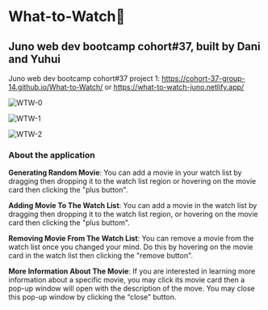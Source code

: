 # What-to-Watch:cinema:    
## Juno web dev bootcamp cohort#37, built by Dani and Yuhui    
    
Juno web dev bootcamp cohort#37 project 1: https://cohort-37-group-14.github.io/What-to-Watch/ or https://what-to-watch-juno.netlify.app/        

![WTW-0](https://user-images.githubusercontent.com/84819219/141720814-756c2716-1e3c-448a-a8dd-d131f5ac65fa.png)      
    
![WTW-1](https://user-images.githubusercontent.com/84819219/141720829-21ea779d-e1a7-4d3d-a7c4-a5cfd34dcad5.png)      
    
![WTW-2](https://user-images.githubusercontent.com/84819219/141720857-12fd1764-2c86-4c53-890c-c86eb283f165.png)    
    
### About the application    
**Generating Random Movie**: You can add a movie in your watch list by dragging then dropping it to the watch list region or hovering on the movie card then clicking the "plus button". 
    
**Adding Movie To The Watch List**: You can add a movie in the watch list by dragging then dropping it to the watch list region, or hovering on the movie card then clicking the "plus buttom".    
    
**Removing Movie From The Watch List**: You can remove a movie from the watch list once you changed your mind. Do this by hovering on the movie card in the watch list then clicking the "remove button".
    
**More Information About The Movie**: If you are interested in learning more information about a specific movie, you may click its movie card then a pop-up window will open with the description of the move. You may close this pop-up window by clicking the “close” button.
    
